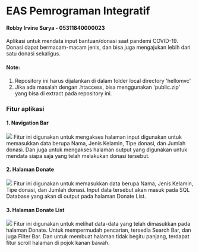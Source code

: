 # EAS Pemrograman Integratif

#### Robby Irvine Surya - 05311840000023


Aplikasi untuk mendata input bantuan/donasi saat pandemi COVID-19. Donasi dapat bermacam-macam jenis, dan bisa juga mengajukan lebih dari satu donasi sekaligus.

#### Note: 
1. Repository ini harus dijalankan di dalam folder local directory 'hellomvc'
2. Jika ada masalah dengan .htaccess, bisa menggunakan 'public.zip' yang bisa di extract pada repository ini.

### Fitur aplikasi 

#### 1. Navigation Bar 
<img src="https://github.com/robbyirvine/hellomvc/blob/master/sc/Nav.png">
Fitur ini digunakan untuk mengakses halaman input digunakan untuk memasukkan data berupa Nama, Jenis Kelamin, Tipe donasi, dan Jumlah donasi. Dan juga untuk mengakses halaman output yang digunakan untuk mendata siapa saja yang telah melakukan donasi tersebut. 

#### 2. Halaman Donate
<img src="https://github.com/robbyirvine/hellomvc/blob/master/sc/Donate.png">
Fitur ini digunakan untuk memasukkan data berupa Nama, Jenis Kelamin, Tipe donasi, dan Jumlah donasi. Input data tersebut akan masuk pada SQL Database yang akan di output pada halaman Donate List.

#### 3. Halaman Donate List
<img src="https://github.com/robbyirvine/hellomvc/blob/master/sc/DonateList.png">
Fitur ini digunakan untuk melihat data-data yang telah dimasukkan pada halaman Donate. Untuk mempermudah pencarian, tersedia Search Bar, dan juga Filter Bar. Dan untuk membuat halaman tidak begitu panjang, terdapat fitur scroll halaman di pojok kanan bawah.
